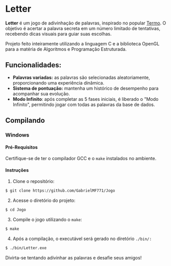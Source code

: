 # Letter
**Letter** é um jogo de adivinhação de palavras, inspirado no popular <a>[Termo](https://term.ooo)</a>. O objetivo é acertar a palavra secreta em um número limitado de tentativas, recebendo dicas visuais para guiar suas escolhas.

Projeto feito inteiramente utilizando a linguagem C e a biblioteca OpenGL para a matéria de Algoritmos e Programação Estruturada.

## Funcionalidades:
- **Palavras variadas:** as palavras são selecionadas aleatoriamente, proporcionando uma experiência dinâmica.
- **Sistema de pontuação:** mantenha um histórico de desempenho para acompanhar sua evolução.
- **Modo Infinito**: após completar as 5 fases iniciais, é liberado o "Modo Infinito", permitindo jogar com todas as palavras da base de dados.

## Compilando

### Windows

#### Pré-Requisitos
Certifique-se de ter o compilador GCC e o `make` instalados no ambiente.

#### Instruções

1. Clone o repositório:

```bash
$ git clone https://github.com/GabrielMF771/Jogo
```

2. Acesse o diretório do projeto:

```bash
$ cd Jogo
```

3. Compile o jogo utilizando o `make`:

```bash
$ make
```

4. Após a compilação, o executável será gerado no diretório `./bin/:`

```bash
$ ./bin/Letter.exe
```

Divirta-se tentando adivinhar as palavras e desafie seus amigos!